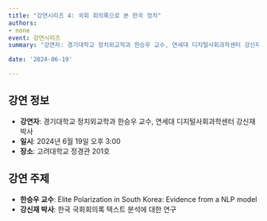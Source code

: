 ```yaml
---
title: "강연시리즈 4: 국회 회의록으로 본 한국 정치"
authors: 
- none
event: 강연시리즈
summary: "강연자: 경기대학교 정치외교학과 한승우 교수, 연세대 디지털사회과학센터 강신재 박사"

date: '2024-06-19'

---
```

<div class="lecture-content">

## 강연 정보
- **강연자**: 경기대학교 정치외교학과 한승우 교수, 연세대 디지털사회과학센터 강신재 박사
- **일시**: 2024년 6월 19일 오후 3:00
- **장소**: 고려대학교 정경관 201호

## 강연 주제
- **한승우 교수**: Elite Polarization in South Korea: Evidence from a NLP model
- **강신재 박사**: 한국 국회회의록 텍스트 분석에 대한 연구

</div>